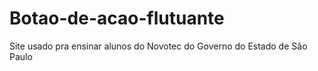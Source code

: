 # Botao-de-acao-flutuante
Site usado pra ensinar alunos do Novotec do Governo do Estado de São Paulo
